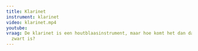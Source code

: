 ```yaml
---
title: Klarinet
instrument: klarinet
video: klarinet.mp4
youtube: 
vraag: De klarinet is een houtblaasinstrument, maar hoe komt het dan dat de klarinet
  zwart is?
---
```



